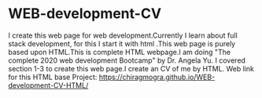 # WEB-development-CV
I create this web page for web development.Currently I learn about full stack development, for this I start it with html .This web page is purely based upon HTML.This is complete HTML webpage.I  am doing "The complete 2020 web development Bootcamp" by Dr. Angela Yu. I covered section 1-3 to create this web page.I create an CV of me by HTML.
Web link for this HTML base Project: https://chiragmogra.github.io/WEB-development-CV-HTML/
